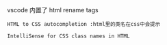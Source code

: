 vscode 内置了 html rename tags

```
HTML to CSS autocompletion :html里的类名在css中会提示

IntelliSense for CSS class names in HTML
```
